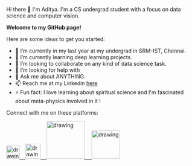 Hi there 👋    I'm Aditya. I'm a CS undergrad student with a focus on data science and computer vision.


**Welcome to my GitHub page!**


Here are some ideas to get you started:

- 🔭 I’m currently in my last year at my undergrad in SRM-IST, Chennai. 
- 🌱 I’m currently learning deep learning projects.
- 👯 I’m looking to collaborate on any kind of data science task. 
- 🤔 I’m looking for help with 
- 💬 Ask me about ANYTHING.
- 📫 Reach me at my Linkedin [here](https://www.linkedin.com/in/adityarc19/)
- ⚡ Fun fact: I love learning about spiritual science and I'm fascinated about meta-physics involved in it !



Connect with me on these platforms:

<a href="https://medium.com/@adityarc19"><img src="https://res.cloudinary.com/importdata/image/upload/v1595012354/medium_mono_hoz0z5.png" alt="drawing" width="35"/>&nbsp;&nbsp;&nbsp;&nbsp;<a href="https://twitter.com/Adityarc19"><img src="https://res.cloudinary.com/importdata/image/upload/v1595012924/Twitter_Logo_Blue_gbtagu.png" alt="drawing" width="40"/>&nbsp;&nbsp;&nbsp;&nbsp;<a href="https://www.linkedin.com/in/adityarc19/"><img src="https://res.cloudinary.com/importdata/image/upload/v1595012354/linkedin_t9qiwy.png" alt="drawing" width="100"/> &nbsp;&nbsp;&nbsp;&nbsp;<a href="https://www.kaggle.com/adityarc19"><img src="https://res.cloudinary.com/importdata/image/upload/v1595012924/kaggle_ksaktb.png" alt="drawing" width="75"/>
